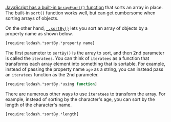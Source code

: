 [JavaScript has a built-in `Array#sort()` function](/tutorials/fundamentals/array-sort) that sorts an array in place.
The built-in `sort()` function works well, but can get cumbersome when sorting
arrays of objects.

On the other hand, [`_.sortBy()`](https://lodash.com/docs/4.17.15#sortBy) lets you 
sort an array of objects by a property name as shown below.

```javascript
[require:lodash.*sortBy.*property name]
```

The first parameter to `sortBy()` is the array to sort, and then 2nd parameter
is called the `iteratees`. You can think of `iteratees` as a function that
transforms each array element into something that is sortable. For example,
instead of passing the property name `age` as a string, you can instead pass
an `iteratees` function as the 2nd parameter.

```javascript
[require:lodash.*sortBy.*using function]
```

There are numerous other ways to use `iteratees` to transform the array.
For example, instead of sorting by the character's age, you can sort by the
length of the character's name.

```javascript
[require:lodash.*sortBy.*length]
```